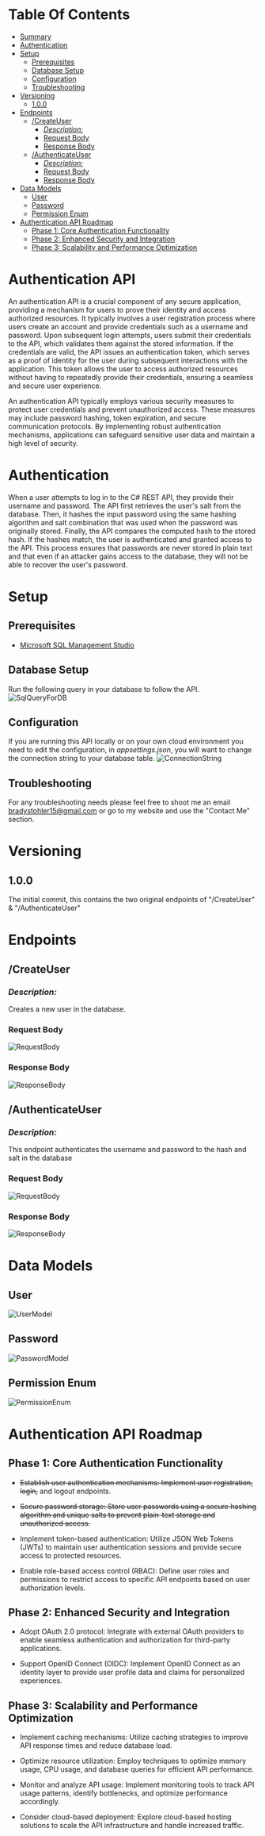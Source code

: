 <!-- TOC start (generated with https://github.com/derlin/bitdowntoc) -->
# Table Of Contents
- [Summary](#authentication-api)
- [Authentication](#authentication)
- [Setup](#setup)
   * [Prerequisites](#prerequisites)
   * [Database Setup](#database-setup)
   * [Configuration](#configuration)
   * [Troubleshooting](#troubleshooting)
- [Versioning](#versioning)
   * [1.0.0](#100)
- [Endpoints](#endpoints)
   * [/CreateUser](#createuser)
      + [*Description:*](#description)
      + [Request Body](#request-body)
      + [Response Body](#response-body)
   * [/AuthenticateUser](#authenticateuser)
      + [*Description:*](#description-1)
      + [Request Body](#request-body-1)
      + [Response Body](#response-body-1)
- [Data Models](#data-models)
   * [User](#user)
   * [Password](#password)
   * [Permission Enum](#permission-enum)
- [Authentication API Roadmap](#authentication-api-roadmap)
   * [Phase 1: Core Authentication Functionality](#phase-1-core-authentication-functionality)
   * [Phase 2: Enhanced Security and Integration](#phase-2-enhanced-security-and-integration)
   * [Phase 3: Scalability and Performance Optimization](#phase-3-scalability-and-performance-optimization)


<!-- TOC end -->

<!-- TOC --><a name="authentication-api"></a>
# Authentication API

An authentication API is a crucial component of any secure application, providing a mechanism for users to prove their identity and access authorized resources. It typically involves a user registration process where users create an account and provide credentials such as a username and password. Upon subsequent login attempts, users submit their credentials to the API, which validates them against the stored information. If the credentials are valid, the API issues an authentication token, which serves as a proof of identity for the user during subsequent interactions with the application. This token allows the user to access authorized resources without having to repeatedly provide their credentials, ensuring a seamless and secure user experience.

An authentication API typically employs various security measures to protect user credentials and prevent unauthorized access. These measures may include password hashing, token expiration, and secure communication protocols. By implementing robust authentication mechanisms, applications can safeguard sensitive user data and maintain a high level of security.

<!-- TOC --><a name="authentication"></a>
# Authentication
When a user attempts to log in to the C# REST API, they provide their username and password. The API first retrieves the user's salt from the database. Then, it hashes the input password using the same hashing algorithm and salt combination that was used when the password was originally stored. Finally, the API compares the computed hash to the stored hash. If the hashes match, the user is authenticated and granted access to the API. This process ensures that passwords are never stored in plain text and that even if an attacker gains access to the database, they will not be able to recover the user's password.

<!-- TOC --><a name="setup"></a>
# Setup
<!-- TOC --><a name="prerequisites"></a>
## Prerequisites
- [Microsoft SQL Management Studio](https://learn.microsoft.com/en-us/sql/ssms/download-sql-server-management-studio-ssms?view=sql-server-ver16)
<!-- TOC --><a name="database-setup"></a>
## Database Setup
Run the following query in your database to follow the API.
![SqlQueryForDB](images/SQLQUERYAUTHENTICATION.png)
<!-- TOC --><a name="configuration"></a>
## Configuration
If you are running this API locally or on your own cloud environment you need to edit the configuration, in *appsettings.json*, you will want to change the connection string to your database table.
![ConnectionString](images/connectionString.png)
<!-- TOC --><a name="troubleshooting"></a>
## Troubleshooting
For any troubleshooting needs please feel free to shoot me an email bradystohler15@gmail.com or go to my website and use the "Contact Me" section.
<!-- TOC --><a name="versioning"></a>
# Versioning
<!-- TOC --><a name="100"></a>
## 1.0.0
The initial commit, this contains the two original endpoints of "/CreateUser" & "/AuthenticateUser"

<!-- TOC --><a name="endpoints"></a>
# Endpoints
<!-- TOC --><a name="createuser"></a>
## /CreateUser
<!-- TOC --><a name="description"></a>
### *Description:*
Creates a new user in the database.
<!-- TOC --><a name="request-body"></a>
### Request Body
![RequestBody](images/CreateUserRequestBody.png)
<!-- TOC --><a name="response-body"></a>
### Response Body
![ResponseBody](images/CreateUserResponseBody.png)
<!-- TOC --><a name="authenticateuser"></a>
## /AuthenticateUser
<!-- TOC --><a name="description-1"></a>
### *Description:*
This endpoint authenticates the username and password to the hash and salt in the database
<!-- TOC --><a name="request-body-1"></a>
### Request Body
![RequestBody](images/AuthenticateUserRequestBody.png)
<!-- TOC --><a name="response-body-1"></a>
### Response Body
![ResponseBody](images/AuthenticateUserResponseBody.png)

<!-- TOC --><a name="data-models"></a>
# Data Models
<!-- TOC --><a name="user"></a>
## User
![UserModel](images/UserModel.png)
<!-- TOC --><a name="password"></a>
## Password
![PasswordModel](images/PasswordModel.png)
<!-- TOC --><a name="permission-enum"></a>
## Permission Enum
![PermissionEnum](images/PermissionEnum.png)

<!-- TOC --><a name="authentication-api-roadmap"></a>
# Authentication API Roadmap

<!-- TOC --><a name="phase-1-core-authentication-functionality"></a>
## Phase 1: Core Authentication Functionality

- <del>Establish user authentication mechanisms: Implement user registration, login,</del> and logout endpoints.

- <del>Secure password storage: Store user passwords using a secure hashing algorithm and unique salts to prevent plain-text storage and unauthorized access.

- Implement token-based authentication: Utilize JSON Web Tokens (JWTs) to maintain user authentication sessions and provide secure access to protected resources.

- Enable role-based access control (RBAC): Define user roles and permissions to restrict access to specific API endpoints based on user authorization levels.

<!-- TOC --><a name="phase-2-enhanced-security-and-integration"></a>
## Phase 2: Enhanced Security and Integration

- Adopt OAuth 2.0 protocol: Integrate with external OAuth providers to enable seamless authentication and authorization for third-party applications.

- Support OpenID Connect (OIDC): Implement OpenID Connect as an identity layer to provide user profile data and claims for personalized experiences.

<!-- TOC --><a name="phase-3-scalability-and-performance-optimization"></a>
## Phase 3: Scalability and Performance Optimization

- Implement caching mechanisms: Utilize caching strategies to improve API response times and reduce database load.

- Optimize resource utilization: Employ techniques to optimize memory usage, CPU usage, and database queries for efficient API performance.

- Monitor and analyze API usage: Implement monitoring tools to track API usage patterns, identify bottlenecks, and optimize performance accordingly.

- Consider cloud-based deployment: Explore cloud-based hosting solutions to scale the API infrastructure and handle increased traffic.

